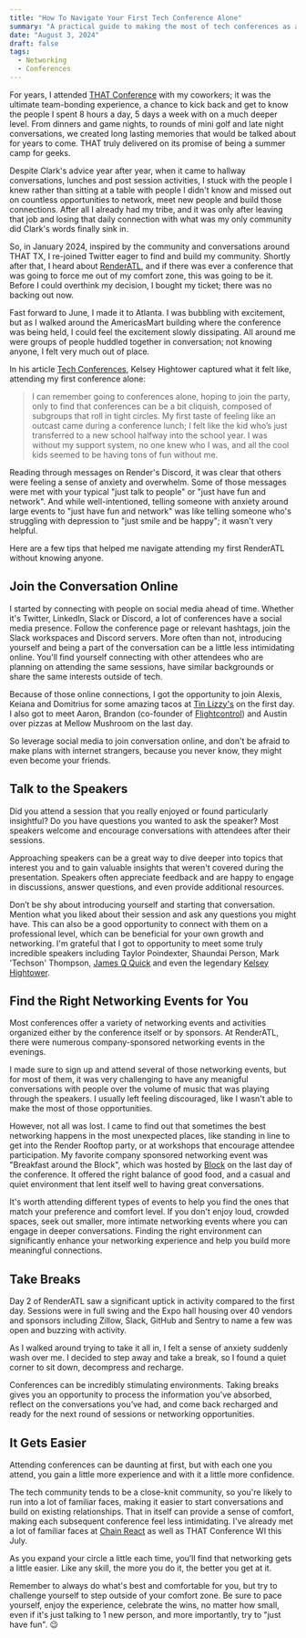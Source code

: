 ```yaml
---
title: "How To Navigate Your First Tech Conference Alone"
summary: "A practical guide to making the most of tech conferences as an introvert"
date: "August 3, 2024"
draft: false
tags:
  - Networking
  - Conferences
---
```


For years, I attended [THAT Conference](https://thatconference.com/) with my coworkers; it was the ultimate team-bonding experience, a chance to kick back and get to know the people I spent 8 hours a day, 5 days a week with on a much deeper level. From dinners and game nights, to rounds of mini golf and late night conversations, we created long lasting memories that would be talked about for years to come. THAT truly delivered on its promise of being a summer camp for geeks.

Despite Clark's advice year after year, when it came to hallway conversations, lunches and post session activities, I stuck with the people I knew rather than sitting at a table with people I didn't know and missed out on countless opportunities to network, meet new people and build those connections. After all I already had my tribe, and it was only after leaving that job and losing that daily connection with what was my only community did Clark's words finally sink in.

So, in January 2024, inspired by the community and conversations around THAT TX, I re-joined Twitter eager to find and build my community. Shortly after that, I heard about [RenderATL](https://www.renderatl.com/), and if there was ever a conference that was going to force me out of my comfort zone, this was going to be it. Before I could overthink my decision, I bought my ticket; there was no backing out now.

Fast forward to June, I made it to Atlanta. I was bubbling with excitement, but as I walked around the AmericasMart building where the conference was being held, I could feel the excitement slowly dissipating. All around me were groups of people huddled together in conversation; not knowing anyone, I felt very much out of place.

In his article [Tech Conferences](https://medium.com/@kelseyhightower/tech-conferences-84d67cf994f6), Kelsey Hightower captured what it felt like, attending my first conference alone:

> I can remember going to conferences alone, hoping to join the party, only to find that conferences can be a bit cliquish, composed of subgroups that roll in tight circles. My first taste of feeling like an outcast came during a conference lunch; I felt like the kid who’s just transferred to a new school halfway into the school year. I was without my support system, no one knew who I was, and all the cool kids seemed to be having tons of fun without me.

Reading through messages on Render's Discord, it was clear that others were feeling a sense of anxiety and overwhelm. Some of those messages were met with your typical "just talk to people" or "just have fun and network". And while well-intentioned, telling someone with anxiety around large events to "just have fun and network" was like telling someone who's struggling with depression to "just smile and be happy"; it wasn't very helpful.

Here are a few tips that helped me navigate attending my first RenderATL without knowing anyone.

## Join the Conversation Online

I started by connecting with people on social media ahead of time. Whether it's Twitter, LinkedIn, Slack or Discord, a lot of conferences have a social media presence. Follow the conference page or relevant hashtags, join the Slack workspaces and Discord servers. More often than not, introducing yourself and being a part of the conversation can be a little less intimidating online. You'll find yourself connecting with other attendees who are planning on attending the same sessions, have similar backgrounds or share the same interests outside of tech.

Because of those online connections, I got the opportunity to join Alexis, Keiana and Domitrius for some amazing tacos at [Tin Lizzy's](https://tinlizzyscantina.com/) on the first day. I also got to meet Aaron, Brandon (co-founder of [Flightcontrol](https://www.flightcontrol.dev/)) and Austin over pizzas at Mellow Mushroom on the last day.

So leverage social media to join conversation online, and don't be afraid to make plans with internet strangers, because you never know, they might even become your friends.

## Talk to the Speakers

Did you attend a session that you really enjoyed or found particularly insightful? Do you have questions you wanted to ask the speaker? Most speakers welcome and encourage conversations with attendees after their sessions.

Approaching speakers can be a great way to dive deeper into topics that interest you and to gain valuable insights that weren't covered during the presentation. Speakers often appreciate feedback and are happy to engage in discussions, answer questions, and even provide additional resources.

Don’t be shy about introducing yourself and starting that conversation. Mention what you liked about their session and ask any questions you might have. This can also be a good opportunity to connect with them on a professional level, which can be beneficial for your own growth and networking. I'm grateful that I got to opportunity to meet some truly incredible speakers including Taylor Poindexter, Shaundai Person, Mark 'Techson' Thompson, [James Q Quick](https://www.jamesqquick.com/) and even the legendary [Kelsey Hightower](https://en.wikipedia.org/wiki/Kelsey_Hightower).

## Find the Right Networking Events for You

Most conferences offer a variety of networking events and activities organized either by the conference itself or by sponsors. At RenderATL, there were numerous company-sponsored networking events in the evenings.

I made sure to sign up and attend several of those networking events, but for most of them, it was very challenging to have any meanigful conversations with people over the volume of music that was playing through the speakers. I usually left feeling discouraged, like I wasn't able to make the most of those opportunities.

However, not all was lost. I came to find out that sometimes the best networking happens in the most unexpected places, like standing in line to get into the Render Rooftop party, or at workshops that encourage attendee participation. My favorite company sponsored networking event was "Breakfast around the Block", which was hosted by [Block](https://block.xyz/) on the last day of the conference. It offered the right balance of good food, and a casual and quiet environment that lent itself well to having great conversations.

It's worth attending different types of events to help you find the ones that match your preference and comfort level. If you don't enjoy loud, crowded spaces, seek out smaller, more intimate networking events where you can engage in deeper conversations. Finding the right environment can significantly enhance your networking experience and help you build more meaningful connections.

## Take Breaks

Day 2 of RenderATL saw a significant uptick in activity compared to the first day. Sessions were in full swing and the Expo hall housing over 40 vendors and sponsors including Zillow, Slack, GitHub and Sentry to name a few was open and buzzing with activity.

As I walked around trying to take it all in, I felt a sense of anxiety suddenly wash over me. I decided to step away and take a break, so I found a quiet corner to sit down, decompress and recharge.

Conferences can be incredibly stimulating environments. Taking breaks gives you an opportunity to process the information you’ve absorbed, reflect on the conversations you’ve had, and come back recharged and ready for the next round of sessions or networking opportunities.

## It Gets Easier

Attending conferences can be daunting at first, but with each one you attend, you gain a little more experience and with it a little more confidence.

The tech community tends to be a close-knit community, so you're likely to run into a lot of familiar faces, making it easier to start conversations and build on existing relationships. That in itself can provide a sense of comfort, making each subsequent conference feel less intimidating. I've already met a lot of familiar faces at [Chain React](https://chainreactconf.com/) as well as THAT Conference WI this July.

As you expand your circle a little each time, you’ll find that networking gets a little easier. Like any skill, the more you do it, the better you get at it.

Remember to always do what's best and comfortable for you, but try to challenge yourself to step outside of your comfort zone. Be sure to pace yourself, enjoy the experience, celebrate the wins, no matter how small, even if it's just talking to 1 new person, and more importantly, try to "just have fun". 😉
